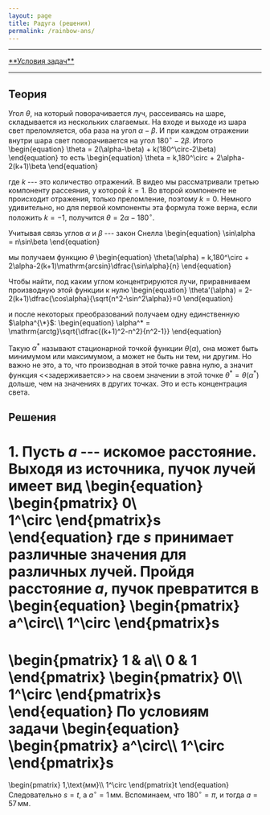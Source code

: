 ```yaml
---
layout: page
title: Радуга (решения)
permalink: /rainbow-ans/
---
```


<hr> 
<a href="/rainbow">**Условия задач**</a>
<hr> 


## Теория

Угол $\theta$, на который поворачивается луч, рассеиваясь на шаре, складывается из нескольких слагаемых. На входе и выходе из шара свет преломляется, оба раза на угол $\alpha-\beta$. И при каждом отражении внутри шара свет поворачивается на угол $180^\circ-2\beta$. Итого 
\begin{equation}
\theta = 2(\alpha-\beta) + k(180^\circ-2\beta)
\end{equation}
то есть
\begin{equation}
\theta = k\,180^\circ + 2\alpha-2(k+1)\beta
\end{equation}

где $k$ --- это количество отражений. В видео мы рассматривали третью компоненту рассеяния, у которой $k=1$. Во второй компоненте не происходит отражения, только преломление, поэтому $k=0$. Немного удивительно, но для первой компоненты эта формула тоже верна, если положить $k=-1$, получится $\theta = 2\alpha-180^\circ$. 

Учитывая связь углов $\alpha$ и $\beta$ --- закон Снелла
\begin{equation}
\sin\alpha = n\sin\beta
\end{equation}

мы получаем функцию $\theta$
\begin{equation}
\theta(\alpha) = k\,180^\circ + 2\alpha-2(k+1)\mathrm{arcsin}\dfrac{\sin\alpha}{n}
\end{equation}

 Чтобы найти, под каким углом концентрируются лучи, приравниваем производную этой функции к нулю
\begin{equation}
\theta'(\alpha) = 2-2(k+1)\dfrac{\cos\alpha}{\sqrt{n^2-\sin^2\alpha}}=0
\end{equation} 

и после некоторых преобразований получаем одну единственную $\alpha^{\*}$:
\begin{equation}
\alpha^* = \mathrm{arctg}\sqrt{\dfrac{(k+1)^2-n^2}{n^2-1}}
\end{equation}

Такую $\alpha^*$ называют стационарной точкой функции $\theta(\alpha)$, она может быть минимумом или максимумом, а может не быть ни тем, ни другим. Но важно не это, а то, что производная в этой точке равна нулю, а значит функция <<задерживается>> на своем значении в этой точке $\theta^*=\theta(\alpha^*)$ дольше, чем на значениях в других точках. Это и есть концентрация света.


## Решения

**1.** Пусть $a$ --- искомое расстояние. Выходя из источника, пучок лучей имеет вид
\begin{equation}
\begin{pmatrix}
0\\\
1^\circ
\end{pmatrix}s
\end{equation}
где $s$ принимает различные значения для различных лучей. Пройдя расстояние $a$, пучок превратится в 
\begin{equation}
\begin{pmatrix}
a^\circ\\\ 
1^\circ
\end{pmatrix}s
=
\begin{pmatrix}
1 & a\\\ 
0 & 1
\end{pmatrix}
\begin{pmatrix}
0\\\ 
1^\circ
\end{pmatrix}s
\end{equation}
По условиям задачи
\begin{equation}
\begin{pmatrix}
a^\circ\\\ 
1^\circ
\end{pmatrix}s
=
\begin{pmatrix}
1\,\text{мм}\\\ 
1^\circ
\end{pmatrix}t
\end{equation}
Следовательно $s=t$, а $a^\circ=1\,\text{мм}$. Вспоминаем, что $180^\circ=\pi$, и тогда $a=57\,\text{мм}$.
